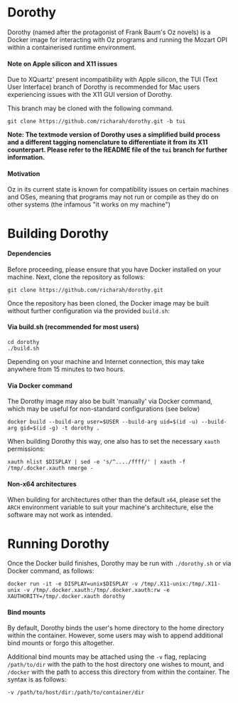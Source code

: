 # Dorothy
Dorothy (named after the protagonist of Frank Baum's Oz novels) is a Docker image for interacting with Oz programs and running the Mozart OPI within a containerised runtime environment.

#### Note on Apple silicon and X11 issues
Due to XQuartz' present incompatibility with Apple silicon, the TUI (Text User Interface) branch of Dorothy is recommended for Mac users experiencing issues with the X11 GUI version of Dorothy.

This branch may be cloned with the following command.
```
git clone https://github.com/richarah/dorothy.git -b tui
```

**Note: The textmode version of Dorothy uses a simplified build process and a different tagging nomenclature to differentiate it from its X11 counterpart. Please refer to the README file of the `tui` branch for further information.**

#### Motivation
Oz in its current state is known for compatibility issues on certain machines and OSes, meaning that programs may not run or compile as they do on other systems (the infamous "it works on my machine")

# Building Dorothy

#### Dependencies
Before proceeding, please ensure that you have Docker installed on your machine. Next, clone the repository as follows:
```
git clone https://github.com/richarah/dorothy.git
```

Once the repository has been cloned, the Docker image may be built without further configuration via the provided `build.sh`:
#### Via build.sh (recommended for most users)
```
cd dorothy
./build.sh
```
Depending on your machine and Internet connection, this may take anywhere from 15 minutes to two hours.

#### Via Docker command
The Dorothy image may also be built 'manually' via Docker command, which may be useful for non-standard configurations (see below)
```
docker build --build-arg user=$USER --build-arg uid=$(id -u) --build-arg gid=$(id -g) -t dorothy .
```

When building Dorothy this way, one also has to set the necessary `xauth` permissions:
```
xauth nlist $DISPLAY | sed -e 's/^..../ffff/' | xauth -f /tmp/.docker.xauth nmerge -
```

#### Non-x64 architectures
When building for architectures other than the default `x64`, please set the `ARCH` environment variable to suit your machine's architecture, else the software may not work as intended.

# Running Dorothy
Once the Docker build finishes, Dorothy may be run with `./dorothy.sh` or via Docker command, as follows:
```
docker run -it -e DISPLAY=unix$DISPLAY -v /tmp/.X11-unix:/tmp/.X11-unix -v /tmp/.docker.xauth:/tmp/.docker.xauth:rw -e XAUTHORITY=/tmp/.docker.xauth dorothy
```
#### Bind mounts
By default, Dorothy binds the user's home directory to the home directory within the container. However, some users may wish to append additional bind mounts or forgo this altogether.

Additional bind mounts may be attached using the `-v` flag, replacing `/path/to/dir` with the path to the host directory one wishes to mount, and `/docker` with the path to access this directory from within the container.
The syntax is as follows:
```
-v /path/to/host/dir:/path/to/container/dir
```
